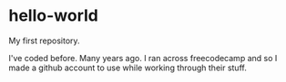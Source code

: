# hello-world
My first repository.

I've coded before. Many years ago. I ran across freecodecamp and so I made a github account to use while working through their stuff.
